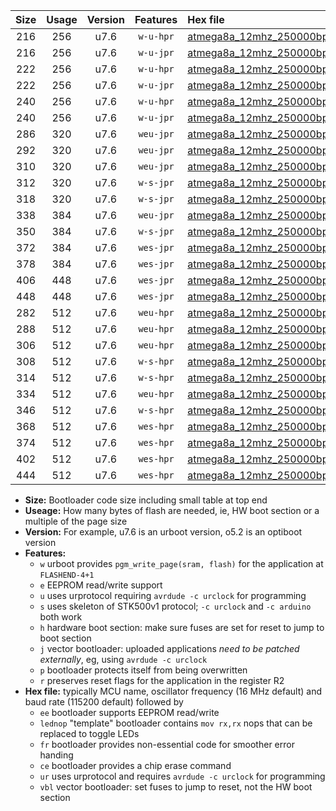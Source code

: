 |Size|Usage|Version|Features|Hex file|
|:-:|:-:|:-:|:-:|:--|
|216|256|u7.6|`w-u-hpr`|[atmega8a_12mhz_250000bps_ur.hex](https://raw.githubusercontent.com/stefanrueger/urboot/main//atmega8a_12mhz_250000bps_ur.hex)|
|216|256|u7.6|`w-u-jpr`|[atmega8a_12mhz_250000bps_ur_vbl.hex](https://raw.githubusercontent.com/stefanrueger/urboot/main//atmega8a_12mhz_250000bps_ur_vbl.hex)|
|222|256|u7.6|`w-u-hpr`|[atmega8a_12mhz_250000bps_lednop_ur.hex](https://raw.githubusercontent.com/stefanrueger/urboot/main//atmega8a_12mhz_250000bps_lednop_ur.hex)|
|222|256|u7.6|`w-u-jpr`|[atmega8a_12mhz_250000bps_lednop_ur_vbl.hex](https://raw.githubusercontent.com/stefanrueger/urboot/main//atmega8a_12mhz_250000bps_lednop_ur_vbl.hex)|
|240|256|u7.6|`w-u-hpr`|[atmega8a_12mhz_250000bps_lednop_fr_ur.hex](https://raw.githubusercontent.com/stefanrueger/urboot/main//atmega8a_12mhz_250000bps_lednop_fr_ur.hex)|
|240|256|u7.6|`w-u-jpr`|[atmega8a_12mhz_250000bps_lednop_fr_ur_vbl.hex](https://raw.githubusercontent.com/stefanrueger/urboot/main//atmega8a_12mhz_250000bps_lednop_fr_ur_vbl.hex)|
|286|320|u7.6|`weu-jpr`|[atmega8a_12mhz_250000bps_ee_ur_vbl.hex](https://raw.githubusercontent.com/stefanrueger/urboot/main//atmega8a_12mhz_250000bps_ee_ur_vbl.hex)|
|292|320|u7.6|`weu-jpr`|[atmega8a_12mhz_250000bps_ee_lednop_ur_vbl.hex](https://raw.githubusercontent.com/stefanrueger/urboot/main//atmega8a_12mhz_250000bps_ee_lednop_ur_vbl.hex)|
|310|320|u7.6|`weu-jpr`|[atmega8a_12mhz_250000bps_ee_lednop_fr_ur_vbl.hex](https://raw.githubusercontent.com/stefanrueger/urboot/main//atmega8a_12mhz_250000bps_ee_lednop_fr_ur_vbl.hex)|
|312|320|u7.6|`w-s-jpr`|[atmega8a_12mhz_250000bps_vbl.hex](https://raw.githubusercontent.com/stefanrueger/urboot/main//atmega8a_12mhz_250000bps_vbl.hex)|
|318|320|u7.6|`w-s-jpr`|[atmega8a_12mhz_250000bps_lednop_vbl.hex](https://raw.githubusercontent.com/stefanrueger/urboot/main//atmega8a_12mhz_250000bps_lednop_vbl.hex)|
|338|384|u7.6|`weu-jpr`|[atmega8a_12mhz_250000bps_ee_lednop_fr_ce_ur_vbl.hex](https://raw.githubusercontent.com/stefanrueger/urboot/main//atmega8a_12mhz_250000bps_ee_lednop_fr_ce_ur_vbl.hex)|
|350|384|u7.6|`w-s-jpr`|[atmega8a_12mhz_250000bps_lednop_fr_vbl.hex](https://raw.githubusercontent.com/stefanrueger/urboot/main//atmega8a_12mhz_250000bps_lednop_fr_vbl.hex)|
|372|384|u7.6|`wes-jpr`|[atmega8a_12mhz_250000bps_ee_vbl.hex](https://raw.githubusercontent.com/stefanrueger/urboot/main//atmega8a_12mhz_250000bps_ee_vbl.hex)|
|378|384|u7.6|`wes-jpr`|[atmega8a_12mhz_250000bps_ee_lednop_vbl.hex](https://raw.githubusercontent.com/stefanrueger/urboot/main//atmega8a_12mhz_250000bps_ee_lednop_vbl.hex)|
|406|448|u7.6|`wes-jpr`|[atmega8a_12mhz_250000bps_ee_lednop_fr_vbl.hex](https://raw.githubusercontent.com/stefanrueger/urboot/main//atmega8a_12mhz_250000bps_ee_lednop_fr_vbl.hex)|
|448|448|u7.6|`wes-jpr`|[atmega8a_12mhz_250000bps_ee_lednop_fr_ce_vbl.hex](https://raw.githubusercontent.com/stefanrueger/urboot/main//atmega8a_12mhz_250000bps_ee_lednop_fr_ce_vbl.hex)|
|282|512|u7.6|`weu-hpr`|[atmega8a_12mhz_250000bps_ee_ur.hex](https://raw.githubusercontent.com/stefanrueger/urboot/main//atmega8a_12mhz_250000bps_ee_ur.hex)|
|288|512|u7.6|`weu-hpr`|[atmega8a_12mhz_250000bps_ee_lednop_ur.hex](https://raw.githubusercontent.com/stefanrueger/urboot/main//atmega8a_12mhz_250000bps_ee_lednop_ur.hex)|
|306|512|u7.6|`weu-hpr`|[atmega8a_12mhz_250000bps_ee_lednop_fr_ur.hex](https://raw.githubusercontent.com/stefanrueger/urboot/main//atmega8a_12mhz_250000bps_ee_lednop_fr_ur.hex)|
|308|512|u7.6|`w-s-hpr`|[atmega8a_12mhz_250000bps.hex](https://raw.githubusercontent.com/stefanrueger/urboot/main//atmega8a_12mhz_250000bps.hex)|
|314|512|u7.6|`w-s-hpr`|[atmega8a_12mhz_250000bps_lednop.hex](https://raw.githubusercontent.com/stefanrueger/urboot/main//atmega8a_12mhz_250000bps_lednop.hex)|
|334|512|u7.6|`weu-hpr`|[atmega8a_12mhz_250000bps_ee_lednop_fr_ce_ur.hex](https://raw.githubusercontent.com/stefanrueger/urboot/main//atmega8a_12mhz_250000bps_ee_lednop_fr_ce_ur.hex)|
|346|512|u7.6|`w-s-hpr`|[atmega8a_12mhz_250000bps_lednop_fr.hex](https://raw.githubusercontent.com/stefanrueger/urboot/main//atmega8a_12mhz_250000bps_lednop_fr.hex)|
|368|512|u7.6|`wes-hpr`|[atmega8a_12mhz_250000bps_ee.hex](https://raw.githubusercontent.com/stefanrueger/urboot/main//atmega8a_12mhz_250000bps_ee.hex)|
|374|512|u7.6|`wes-hpr`|[atmega8a_12mhz_250000bps_ee_lednop.hex](https://raw.githubusercontent.com/stefanrueger/urboot/main//atmega8a_12mhz_250000bps_ee_lednop.hex)|
|402|512|u7.6|`wes-hpr`|[atmega8a_12mhz_250000bps_ee_lednop_fr.hex](https://raw.githubusercontent.com/stefanrueger/urboot/main//atmega8a_12mhz_250000bps_ee_lednop_fr.hex)|
|444|512|u7.6|`wes-hpr`|[atmega8a_12mhz_250000bps_ee_lednop_fr_ce.hex](https://raw.githubusercontent.com/stefanrueger/urboot/main//atmega8a_12mhz_250000bps_ee_lednop_fr_ce.hex)|

- **Size:** Bootloader code size including small table at top end
- **Useage:** How many bytes of flash are needed, ie, HW boot section or a multiple of the page size
- **Version:** For example, u7.6 is an urboot version, o5.2 is an optiboot version
- **Features:**
  + `w` urboot provides `pgm_write_page(sram, flash)` for the application at `FLASHEND-4+1`
  + `e` EEPROM read/write support
  + `u` uses urprotocol requiring `avrdude -c urclock` for programming
  + `s` uses skeleton of STK500v1 protocol; `-c urclock` and `-c arduino` both work
  + `h` hardware boot section: make sure fuses are set for reset to jump to boot section
  + `j` vector bootloader: uploaded applications *need to be patched externally*, eg, using `avrdude -c urclock`
  + `p` bootloader protects itself from being overwritten
  + `r` preserves reset flags for the application in the register R2
- **Hex file:** typically MCU name, oscillator frequency (16 MHz default) and baud rate (115200 default) followed by
  + `ee` bootloader supports EEPROM read/write
  + `lednop` "template" bootloader contains `mov rx,rx` nops that can be replaced to toggle LEDs
  + `fr` bootloader provides non-essential code for smoother error handing
  + `ce` bootloader provides a chip erase command
  + `ur` uses urprotocol and requires `avrdude -c urclock` for programming
  + `vbl` vector bootloader: set fuses to jump to reset, not the HW boot section
